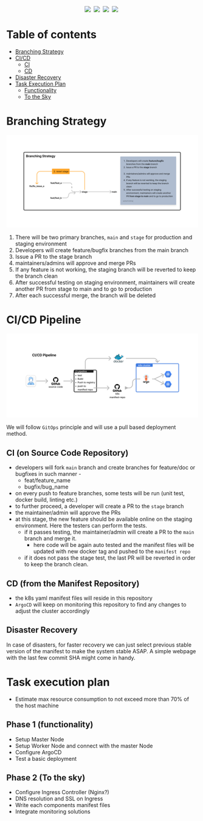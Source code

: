 <div align="center">

![](https://img.shields.io/badge/ArgoCD--orange?style=plastic&logo=argo)&nbsp;
![](https://img.shields.io/badge/Docker--blue?style=plastic&logo=docker)&nbsp;
![](https://img.shields.io/badge/Kubernetes--blue?style=plastic&logo=kubernetes)&nbsp;
![](https://img.shields.io/badge/GitHub-Actions-blue?style=plastic&logo=githubactions)&nbsp;

</div>

# Table of contents
- [Branching Strategy](#branching-strategy)
- [CI/CD](#cicd-pipeline)
  - [CI](#ci-on-source-code-repository)
  - [CD](#cd-from-the-manifest-repository) 
- [Disaster Recovery](#disaster-recovery)
- [Task Execution Plan](#task-execution-plan)
  - [Functionality](#phase-1-functionality)
  - [To the Sky](#phase-2-to-the-sky)


# Branching Strategy
![branching](/dev_ops_pipeline/branching_strategy.png)

1. There will be two primary branches, `main` and `stage` for production and staging environment 
2. Developers will create feature/bugfix branches from the main branch
3. Issue a PR to the stage branch
4. maintainers/admins will approve and merge PRs
5. If any feature is not working, the staging branch will be reverted to keep the branch clean
6. After successful testing on staging environment, maintainers will create another PR from stage to main and to go to production
7. After each successful merge, the branch will be deleted

# CI/CD Pipeline
![cicd](/dev_ops_pipeline/ci_cd.png)

We will follow `GitOps` principle and will use a pull based deployment method.

## CI (on Source Code Repository)
- developers will fork `main` branch and create branches for feature/doc or bugfixes in such manner - 
  - feat/feature_name
  - bugfix/bug_name
- on every push to feature branches, some tests will be run (unit test, docker build, linting etc.)
- to further proceed, a developer will create a PR to the `stage` branch
- the maintainer/admin will approve the PRs
- at this stage, the new feature should be available online on the staging environment. Here the testers can perform the tests.
  - if it passes testing, the maintainer/admin will create a PR to the `main` branch and merge it.
    - here code will be again auto tested and the manifest files will be updated with new docker tag and pushed to the `manifest repo`
  - if it does not pass the stage test, the last PR will be reverted in order to keep the branch clean.

## CD (from the Manifest Repository)
- the k8s yaml manifest files will reside in this repository
- `ArgoCD` will keep on monitoring this repository to find any changes to adjust the cluster accordingly

## Disaster Recovery
In case of disasters, for faster recovery we can just select previous stable version of the manifest to make the system stable ASAP. A simple webpage with the last few commit SHA might come in handy.

# Task execution plan
- Estimate max resource consumption to not exceed more than 70% of the host machine
## Phase 1 (functionality)
- Setup Master Node
- Setup Worker Node and connect with the master Node
- Configure ArgoCD 
- Test a basic deployment

## Phase 2 (To the sky)
- Configure Ingress Controller (Nginx?)
- DNS resolution and SSL on Ingress
- Write each components manifest files 
- Integrate monitoring solutions